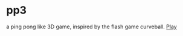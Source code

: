 pp3
===

a ping pong like 3D game, inspired by the flash game curveball.
<a href=http://robinwkt.github.io/pp3/build/0.1 > Play </a>
